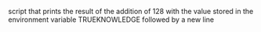 script that prints the result of the addition of 128 with the value stored in the environment variable TRUEKNOWLEDGE followed by a new line
